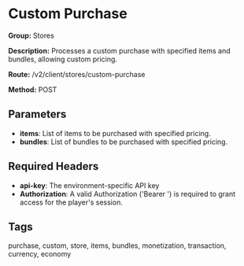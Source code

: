 # Custom Purchase

**Group:** Stores

**Description:** Processes a custom purchase with specified items and bundles, allowing custom pricing.

**Route:** /v2/client/stores/custom-purchase

**Method:** POST

## Parameters

- **items**: List of items to be purchased with specified pricing.
- **bundles**: List of bundles to be purchased with specified pricing.

## Required Headers

- **api-key**: The environment-specific API key
- **Authorization**: A valid Authorization ('Bearer <token>') is required to grant access for the player's session.

## Tags

purchase, custom, store, items, bundles, monetization, transaction, currency, economy
